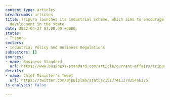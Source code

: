 ```yaml
---
content_type: articles
breadcrumbs: articles
title: Tripura launches its industrial scheme, which aims to encourage industrial
  development in the state
date: 2022-04-27 07:00:00 +0000
states:
- Tripura
sectors:
- Industrial Policy and Business Regulations
subsectors: []
sources:
- name: Business Standard
  url: https://www.business-standard.com/article/current-affairs/tripura-govt-launches-new-industrial-investment-promotion-scheme-122042001467_1.html
details:
- name: Chief Minister's Tweet
  url: https://twitter.com/BjpBiplab/status/1517741137825460225
is_analysis: false

---
```

